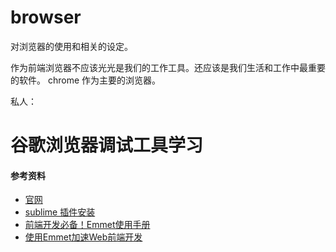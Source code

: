 # browser
对浏览器的使用和相关的设定。

作为前端浏览器不应该光光是我们的工作工具。还应该是我们生活和工作中最重要的软件。
chrome 作为主要的浏览器。

私人：

# 谷歌浏览器调试工具学习

#### 参考资料
- [官网](http://www.cnblogs.com/moonvan/archive/2011/12/09/2282710.html)
- [sublime 插件安装](https://github.com/sergeche/emmet-sublime#readme)
- [前端开发必备！Emmet使用手册](http://www.w3cplus.com/tools/emmet-cheat-sheet.html)
- [使用Emmet加速Web前端开发](http://www.html-js.com/blog/2432)







